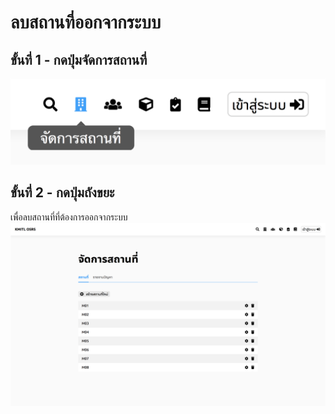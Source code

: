 # ลบสถานที่ออกจากระบบ

## ขั้นที่ 1 - กดปุ่มจัดการสถานที่
![](../img/navigation-bar/manage-space-button.png)

## ขั้นที่ 2 - กดปุ่มถังขยะ
เพื่อลบสถานที่ที่ต้องการออกจากระบบ
![](../img/manage-space/space.png)
